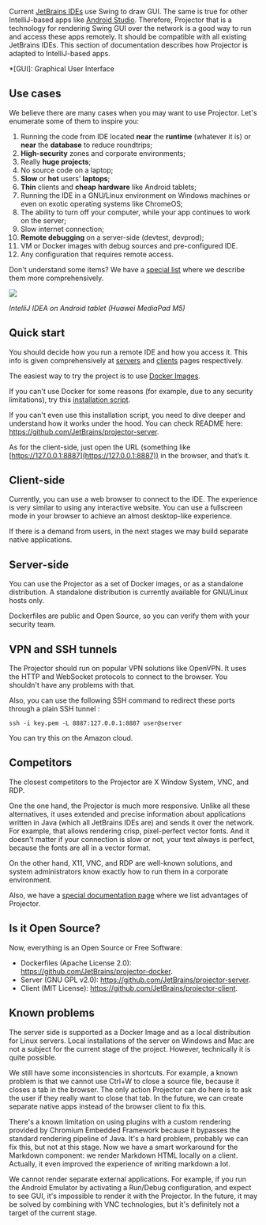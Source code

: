 Current [JetBrains IDEs](https://www.jetbrains.com/products/#type=ide) use Swing to draw GUI. The same is true for other IntelliJ-based apps like [Android Studio](https://developer.android.com/studio/). Therefore, Projector that is a technology for rendering Swing GUI over the network is a good way to run and access these apps remotely. It should be compatible with all existing JetBrains IDEs. This section of documentation describes how Projector is adapted to IntelliJ-based apps.

*[GUI]: Graphical User Interface

## Use cases

We believe there are many cases when you may want to use Projector. Let's enumerate some of them to inspire you:

1. Running the code from IDE located **near** the **runtime** (whatever it is) or **near** the **database** to reduce roundtrips;
1. **High-security** zones and corporate environments;
1. Really **huge projects**;
1. No source code on a laptop;
1. **Slow** or **hot** users’ **laptops**;
1. **Thin** clients and **cheap** **hardware** like Android tablets;
1. Running the IDE in a GNU/Linux environment on Windows machines or even on exotic operating systems like ChromeOS;
1. The ability to turn off your computer, while your app continues to work on the server;
1. Slow internet connection;
1. **Remote debugging** on a server-side (devtest, devprod);
1. VM or Docker images with debug sources and pre-configured IDE.
1. Any configuration that requires remote access.

Don't understand some items? We have a [special list](../about/usecases.md) where we describe them more comprehensively.

![](https://hsto.org/webt/bn/rf/rk/bnrfrkzogrdfp5sxs6t5g7hllc4.jpeg)

*IntelliJ IDEA on Android tablet (Huawei MediaPad M5)*

## Quick start

You should decide how you run a remote IDE and how you access it. This info is given comprehensively at [servers](running.md) and [clients](accessing.md) pages respectively.

The easiest way to try the project is to use [Docker Images](running.md#docker).

If you can't use Docker for some reasons (for example, due to any security limitations), try this [installation script](running.md#installer).

If you can't even use this installation script, you need to dive deeper and understand how it works under the hood. You can check README here: <https://github.com/JetBrains/projector-server>.

As for the client-side, just open the URL (something like [https://127.0.0.1:8887](https://127.0.0.1:8887)) in the browser, and that’s it.

## Client-side

Currently, you can use a web browser to connect to the IDE. The experience is very similar to using any interactive website. You can use a fullscreen mode in your browser to achieve an almost desktop-like experience.

If there is a demand from users, in the next stages we may build separate native applications.

## Server-side

You can use the Projector as a set of Docker images, or as a standalone distribution. A standalone distribution is currently available for GNU/Linux hosts only.

Dockerfiles are public and Open Source, so you can verify them with your security team.

## VPN and SSH tunnels

The Projector should run on popular VPN solutions like OpenVPN. It uses the HTTP and WebSocket protocols to connect to the browser. You shouldn't have any problems with that.

Also, you can use the following SSH command to redirect these ports through a plain SSH tunnel :

```
ssh -i key.pem -L 8887:127.0.0.1:8887 user@server
```

You can try this on the Amazon cloud.

## Competitors

The сlosest competitors to the Projector are X Window System, VNC, and RDP.

One the one hand, the Projector is much more responsive. Unlike all these alternatives, it uses extended and precise information about applications written in Java (which all JetBrains IDEs are) and sends it over the network. For example, that allows rendering crisp, pixel-perfect vector fonts. And it doesn't matter if your connection is slow or not, your text always is perfect, because the fonts are all in a vector format.

On the other hand, X11, VNC, and RDP are well-known solutions, and system administrators know exactly how to run them in a corporate environment.

Also, we have a [special documentation page](../about/comparison.md) where we list advantages of Projector.

## Is it Open Source?

Now, everything is an Open Source or Free Software:

*   Dockerfiles (Apache License 2.0): <https://github.com/JetBrains/projector-docker>.
*   Server (GNU GPL v2.0): <https://github.com/JetBrains/projector-server>.
*   Client (MIT License): <https://github.com/JetBrains/projector-client>.

## Known problems

The server side is supported as a Docker Image and as a local distribution for Linux servers. Local installations of the server on Windows and Mac are not a subject for the current stage of the project. However, technically it is quite possible.

We still have some inconsistencies in shortcuts. For example, a known problem is that we cannot use Ctrl+W to close a source file, because it closes a tab in the browser. The only action Projector can do here is to ask the user if they really want to close that tab. In the future, we can create separate native apps instead of the browser client to fix this.

There's a known limitation on using plugins with a custom rendering provided by Chromium Embedded Framework because it bypasses the standard rendering pipeline of Java. It's a hard problem, probably we can fix this, but not at this stage. Now we have a smart workaround for the Markdown component: we render Markdown HTML locally on a client. Actually, it even improved the experience of writing markdown a lot.

We cannot render separate external applications. For example, if you run the Android Emulator by activating a Run/Debug configuration, and expect to see GUI, it's impossible to render it with the Projector. In the future, it may be solved by combining with VNC technologies, but it's definitely not a target of the current stage.
